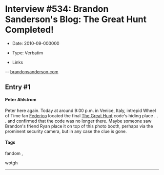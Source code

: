 # Interview #534: Brandon Sanderson's Blog: The Great Hunt Completed!

- Date: 2010-09-000000

- Type: Verbatim

- Links

-- [brandonsanderson.com](http://www.brandonsanderson.com/blog/917/The-Great-Hunt-Completed!)


## Entry #1

#### Peter Ahlstrom

Peter here again. Today at around 9:00 p.m. in Venice, Italy, intrepid Wheel of Time fan
[Federico](http://twitter.com/cuthbert19)
located the final
[The Great Hunt](http://www.brandonsanderson.com/blog/916/The-Great-Hunt-Update)
code's hiding place . . . and confirmed that the code was no longer there. Maybe someone saw Brandon's friend Ryan place it on top of this photo booth, perhaps via the prominent security camera, but in any case the clue is gone.

#### Tags

fandom
,

wotgh


---

